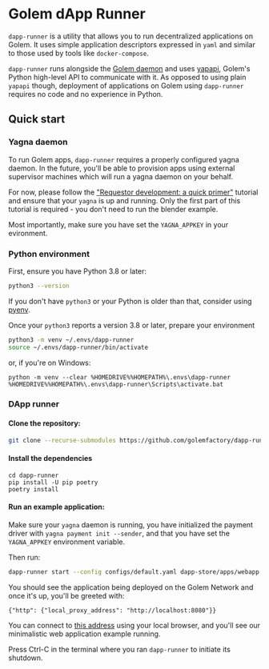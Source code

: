 # Golem dApp Runner

`dapp-runner` is a utility that allows you to run decentralized applications on Golem.
It uses simple application descriptors expressed in `yaml` and similar to those used by
tools like `docker-compose`.

`dapp-runner` runs alongside the [Golem daemon](https://github.com/golemfactory/yagna)
and uses [yapapi](https://github.com/golemfactory/yapapi), Golem's Python high-level API
to communicate with it. As opposed to using plain `yapapi` though, deployment of
applications on Golem using `dapp-runner` requires no code and no experience in Python.

## Quick start

### Yagna daemon

To run Golem apps, `dapp-runner` requires a properly configured yagna daemon.
In the future, you'll be able to provision apps using external supervisor machines
which will run a yagna daemon on your behalf.

For now, please follow the ["Requestor development: a quick primer"](https://handbook.golem.network/requestor-tutorials/flash-tutorial-of-requestor-development)
tutorial and ensure that your `yagna` is up and running. Only the first part of this
tutorial is required - you don't need to run the blender example.

Most importantly, make sure you have set the `YAGNA_APPKEY` in your evironment.

### Python environment

First, ensure you have Python 3.8 or later:

```bash
python3 --version
```

If you don't have `python3` or your Python is older than that, consider using [pyenv](https://github.com/pyenv/pyenv-installer).

Once your `python3` reports a version 3.8 or later, prepare your environment

```bash
python3 -m venv ~/.envs/dapp-runner
source ~/.envs/dapp-runner/bin/activate
```

or, if you're on Windows:

```shell
python -m venv --clear %HOMEDRIVE%%HOMEPATH%\.envs\dapp-runner
%HOMEDRIVE%%HOMEPATH%\.envs\dapp-runner\Scripts\activate.bat
```

### DApp runner

#### Clone the repository:

```bash
git clone --recurse-submodules https://github.com/golemfactory/dapp-runner.git
```

#### Install the dependencies

```
cd dapp-runner
pip install -U pip poetry
poetry install
```

#### Run an example application:

Make sure your `yagna` daemon is running,
you have initialized the payment driver with `yagna payment init --sender`,
and that you have set the `YAGNA_APPKEY` environment variable.

Then run:

```bash
dapp-runner start --config configs/default.yaml dapp-store/apps/webapp.yaml
```

You should see the application being deployed on the Golem Network and once it's up,
you'll be greeted with:

```
{"http": {"local_proxy_address": "http://localhost:8080"}}
```

You can connect to [this address](http://localhost:8080) using your local browser,
and you'll see our minimalistic web application example running.

Press Ctrl-C in the terminal where you ran `dapp-runner` to initiate its shutdown.
